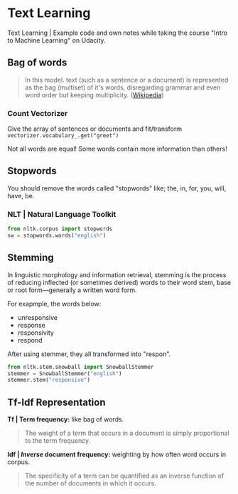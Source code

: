 # Text Learning
Text Learning | Example code and own notes while taking the course "Intro to Machine Learning" on Udacity.

## Bag of words
> In this model. text (such as a sentence or a document) is represented as the bag (multiset) of it's words, disregarding grammar and even word order but keeping multiplicity. ([Wikipedia](https://en.wikipedia.org/wiki/Bag-of-words_model))

### Count Vectorizer
Give the array of sentences or documents and fit/transform `vectorizer.vocabulary_.get("greet")`

Not all words are equal! Some words contain more information than others!

## Stopwords
You should remove the words called "stopwords" like; the, in, for, you, will, have, be.

### NLT | Natural Language Toolkit
```python
from nltk.corpus import stopwords
sw = stopwords.words("english")
```

## Stemming
In linguistic morphology and information retrieval, stemming is the process of reducing inflected (or sometimes derived) words to their word stem, base or root form—generally a written word form.

For exapmple, the words below:
- unresponsive
- response
- responsivity
- respond

After using stemmer, they all transformed into "respon".

```python
from nltk.stem.snowball import SnowballStemmer
stemmer = SnowballStemmer("english")
stemmer.stem("responsive")
```

## Tf-Idf Representation

**Tf | Term frequency:** like bag of words.
> The weight of a term that occurs in a document is simply proportional to the term frequency.

**Idf | _Inverse_ document frequency:** weighting by how often word occurs in corpus.
> The specificity of a term can be quantified as an inverse function of the number of documents in which it occurs.
